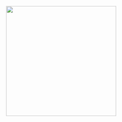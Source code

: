 <img height="300" src="https://raw.githubusercontent.com/TruenoDB/trueno/dev/assets/images/logo_medium.png" align="middle">


